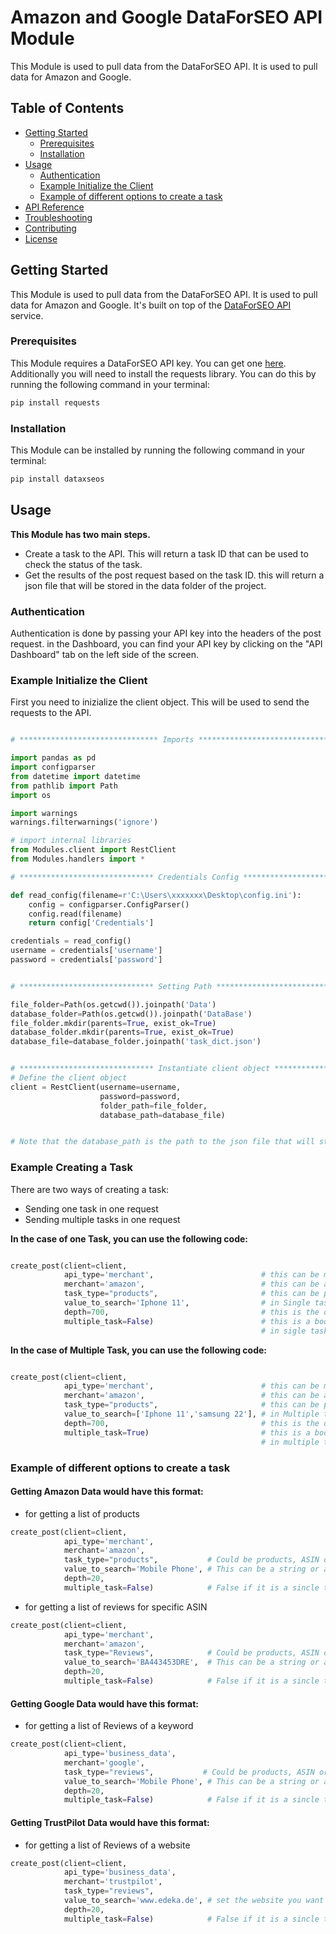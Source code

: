# Amazon and Google DataForSEO API Module

This Module is used to pull data from the DataForSEO API. It is used to pull data for Amazon and Google.

## Table of Contents

- [Getting Started](#getting-started)
  - [Prerequisites](#prerequisites)
  - [Installation](#installation)
- [Usage](#usage)
  - [Authentication](#authentication)
  - [Example Initialize the Client](#Example-Initialize-the-Client)
  - [Example of different options to create a task](#Example-of-different-options-to-create-a-task)
- [API Reference](#api-reference)
- [Troubleshooting](#troubleshooting)
- [Contributing](#contributing)
- [License](#license)

## Getting Started

This Module is used to pull data from the DataForSEO API. It is used to pull data for Amazon and Google.
It's built on top of the [DataForSEO API](https://docs.dataforseo.com/v3/) service.

### Prerequisites

This Module requires a DataForSEO API key. You can get one [here](https://app.dataforseo.com/api-dashboard).
Additionally you will need to install the requests library. You can do this by running the following command in your terminal:

```bash
pip install requests
```

### Installation

This Module can be installed by running the following command in your terminal:

```bash
pip install dataxseos
```

## Usage

**This Module has two main steps.**

- Create a task to the API. This will return a task ID that can be used to check the status of the task.
- Get the results of the post request based on the task ID.
  this will return a json file that will be stored in the data folder of the project.

### Authentication

Authentication is done by passing your API key into the headers of the post request.
in the Dashboard, you can find your API key by clicking on the "API Dashboard" tab on the left side of the screen.

### Example Initialize the Client

First you need to inizialize the client object. This will be used to send the requests to the API.

```python

# ******************************* Imports *************************************

import pandas as pd
import configparser
from datetime import datetime
from pathlib import Path
import os

import warnings
warnings.filterwarnings('ignore')

# import internal libraries
from Modules.client import RestClient
from Modules.handlers import *

# ****************************** Credentials Config ***************************

def read_config(filename=r'C:\Users\xxxxxxx\Desktop\config.ini'):
    config = configparser.ConfigParser()
    config.read(filename)
    return config['Credentials']

credentials = read_config()
username = credentials['username']
password = credentials['password']


# ****************************** Setting Path **********************************

file_folder=Path(os.getcwd()).joinpath('Data')
database_folder=Path(os.getcwd()).joinpath('DataBase')
file_folder.mkdir(parents=True, exist_ok=True)
database_folder.mkdir(parents=True, exist_ok=True)
database_file=database_folder.joinpath('task_dict.json')


# ****************************** Instantiate client object *********************
# Define the client object
client = RestClient(username=username,
                    password=password,
                    folder_path=file_folder,
                    database_path=database_file)


# Note that the database_path is the path to the json file that will store the task IDs and its status

```

### Example Creating a Task

There are two ways of creating a task:

- Sending one task in one request
- Sending multiple tasks in one request

**In the case of one Task, you can use the following code:**

```python

create_post(client=client,
            api_type='merchant',                        # this can be merchant or other API types supported by DataForSEO
            merchant='amazon',                          # this can be amazon or google
            task_type="products",                       # this can be products, ASIN or reviews
            value_to_search='Iphone 11',                # in Single task this need to be an string
            depth=700,                                  # this is the depth of the search (quantity of results)
            multiple_task=False)                        # this is a boolean that indicates if you want to send multiple tasks in one request
                                                        # in sigle task this need to be False
```

**In the case of Multiple Task, you can use the following code:**

```python

create_post(client=client,
            api_type='merchant',                        # this can be merchant or other API types supported by DataForSEO
            merchant='amazon',                          # this can be amazon or google
            task_type="products",                       # this can be products, ASIN or reviews
            value_to_search=['Iphone 11','samsung 22'], # in Multiple task this need to be an List of Strings
            depth=700,                                  # this is the depth of the search (quantity of results)
            multiple_task=True)                         # this is a boolean that indicates if you want to send multiple tasks in one request
                                                        # in multiple task this need to be True
```

### Example of different options to create a task

#### Getting Amazon Data would have this format:

- for getting a list of products
```python
create_post(client=client,
            api_type='merchant',
            merchant='amazon',
            task_type="products",           # Could be products, ASIN or reviews
            value_to_search='Mobile Phone', # This can be a string or a list of strings   (depending if you want to send one or multiple tasks)
            depth=20,
            multiple_task=False)            # False if it is a sincle task, True if it is a multiple task

```

- for getting a list of reviews for specific ASIN
```python
create_post(client=client,
            api_type='merchant',
            merchant='amazon',
            task_type="Reviews",            # Could be products, ASIN or reviews
            value_to_search='BA443453DRE',  # This can be a string or a list of strings   (depending if you want to send one or multiple tasks)
            depth=20,
            multiple_task=False)            # False if it is a sincle task, True if it is a multiple task

```
#### Getting Google Data would have this format:

- for getting a list of Reviews of a keyword
```python
create_post(client=client,
            api_type='business_data',
            merchant='google',
            task_type="reviews",           # Could be products, ASIN or reviews
            value_to_search='Mobile Phone', # This can be a string or a list of strings   (depending if you want to send one or multiple tasks)
            depth=20,
            multiple_task=False)            # False if it is a sincle task, True if it is a multiple task

```

#### Getting TrustPilot Data would have this format:

- for getting a list of Reviews of a website
```python
create_post(client=client,
            api_type='business_data',
            merchant='trustpilot',
            task_type="reviews", 
            value_to_search='www.edeka.de', # set the website you want to get the reviews from
            depth=20, 
            multiple_task=False)            # False if it is a sincle task, True if it is a multiple task

```